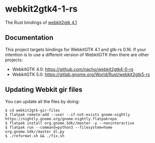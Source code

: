 # webkit2gtk4-1-rs

The Rust bindings of [webkit2gtk 4.1](https://webkitgtk.org/)

## Documentation

This project targets bindings for WebkitGTK 4.1 and gtk-rs 0.16. If your intention is to use
a different version of WebkitGTK then there are other projects:

 - WebkitGTK 4.0: https://github.com/nacho/webkit2gtk4-0-rs
 - WebkitGTK 5.0: https://gitlab.gnome.org/World/Rust/webkit2gtk5-rs

## Updating Webkit gir files

You can update all the files by doing:

```console
$ cd webkit2gtk-gir-files
$ flatpak remote-add --user --if-not-exists gnome-nightly https://nightly.gnome.org/gnome-nightly.flatpakrepo
$ flatpak install org.gnome.Sdk//master -y --noninteractive
$ flatpak run --command=python3 --filesystem=home org.gnome.Sdk//master dl.py
$ ./reformat.sh && ./fix.sh
```
